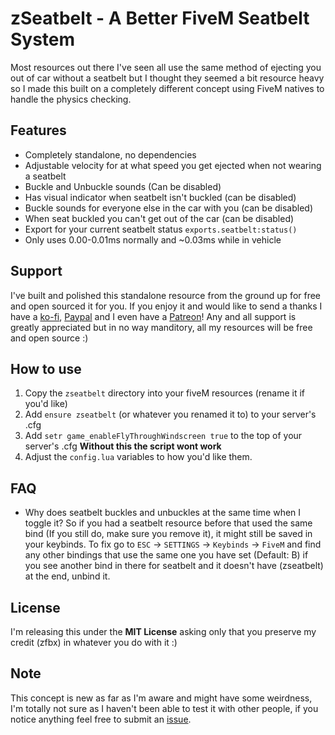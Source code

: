 # zSeatbelt - A Better FiveM Seatbelt System

Most resources out there I've seen all use the same method of ejecting you out of car without a seatbelt but I thought they seemed a bit resource heavy so I made this built on a completely different concept using FiveM natives to handle the physics checking.

## Features
- Completely standalone, no dependencies
- Adjustable velocity for at what speed you get ejected when not wearing a seatbelt
- Buckle and Unbuckle sounds (Can be disabled)
- Has visual indicator when seatbelt isn't buckled (can be disabled)
- Buckle sounds for everyone else in the car with you (can be disabled)
- When seat buckled you can't get out of the car (can be disabled)
- Export for your current seatbelt status `exports.seatbelt:status()`
- Only uses 0.00-0.01ms normally and ~0.03ms while in vehicle

## Support
I've built and polished this standalone resource from the ground up for free and open sourced it for you. If you enjoy it and would like to send a thanks I have a [ko-fi](https://ko-fi.com/zfbx8), [Paypal](https://paypal.me/zfbx) and I even have a [Patreon](https://www.patreon.com/zfbx)! Any and all support is greatly appreciated but in no way manditory, all my resources will be free and open source :)


## How to use
1. Copy the `zseatbelt` directory into your fiveM resources (rename it if you'd like)
2. Add `ensure zseatbelt` (or whatever you renamed it to) to your server's .cfg
3. Add `setr game_enableFlyThroughWindscreen true` to the top of your server's .cfg **Without this the script wont work**
4. Adjust the `config.lua` variables to how you'd like them.


## FAQ
- Why does seatbelt buckles and unbuckles at the same time when I toggle it?
    So if you had a seatbelt resource before that used the same bind (If you still do, make sure you remove it), it might still be saved in your keybinds.
    To fix go to `ESC` -> `SETTINGS` -> `Keybinds` -> `FiveM` and find any other bindings that use the same one you have set (Default: B) if you see another bind in there for seatbelt and it doesn't have (zseatbelt) at the end, unbind it.


## License
I'm releasing this under the **MIT License** asking only that you preserve my credit (zfbx) in whatever you do with it :)

## Note
This concept is new as far as I'm aware and might have some weirdness, I'm totally not sure as I haven't been able to test it with other people, if you notice anything feel free to submit an [issue](https://github.com/zfbx/zSeatbelt/issues).

